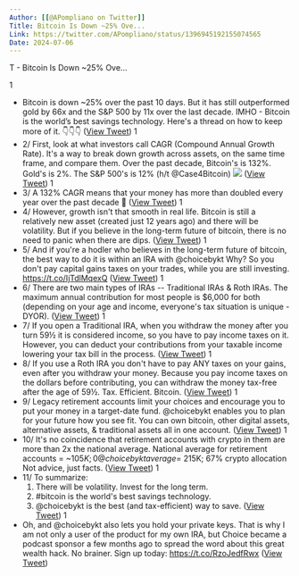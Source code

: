 ```yaml
---
Author: [[@APompliano on Twitter]]
Title: Bitcoin Is Down ~25% Ove...
Link: https://twitter.com/APompliano/status/1396945192155074565
Date: 2024-07-06
---
```

T - Bitcoin Is Down ~25% Ove...

1
- Bitcoin is down ~25% over the past 10 days.
  But it has still outperformed gold by 66x and the S&P 500 by 11x over the last decade.
  IMHO - Bitcoin is the world’s best savings technology. 
  Here's a thread on how to keep more of it. 👇👇👇 ([View Tweet](https://twitter.com/APompliano/status/1396945192155074565))
1
- 2/ First, look at what investors call CAGR (Compound Annual Growth Rate). It's a way to break down growth across assets, on the same time frame, and compare them.
  Over the past decade, Bitcoin's is 132%.
  Gold's is 2%. The S&P 500's is 12% (h/t @Case4Bitcoin) 
  ![](https://pbs.twimg.com/media/E2Lwka7WUAoJtZG.jpg) ([View Tweet](https://twitter.com/APompliano/status/1396945196244418578))
1
- 3/ A 132% CAGR means that your money has more than doubled every year over the past decade 🤯 ([View Tweet](https://twitter.com/APompliano/status/1396945198136139777))
1
- 4/ However, growth isn't that smooth in real life. Bitcoin is still a relatively new asset (created just 12 years ago) and there will be volatility.
  But if you believe in the long-term future of bitcoin, there is no need to panic when there are dips. ([View Tweet](https://twitter.com/APompliano/status/1396945204242956292))
1
- 5/ And if you're a hodler who believes in the long-term future of bitcoin, the best way to do it is within an IRA with @choicebykt
  Why? So you don't pay capital gains taxes on your trades, while you are still investing.
  https://t.co/IjTdlMqexQ ([View Tweet](https://twitter.com/APompliano/status/1396945206604410903))
1
- 6/ There are two main types of IRAs -- Traditional IRAs & Roth IRAs.
  The maximum annual contribution for most people is $6,000 for both (depending on your age and income, everyone's tax situation is unique - DYOR). ([View Tweet](https://twitter.com/APompliano/status/1396945209263640580))
1
- 7/ If you open a Traditional IRA, when you withdraw the money after you turn 59½ it is considered income, so you have to pay income taxes on it. 
  However, you can deduct your contributions from your taxable income lowering your tax bill in the process. ([View Tweet](https://twitter.com/APompliano/status/1396945211029442566))
1
- 8/ If you use a Roth IRA you don't have to pay ANY taxes on your gains, even after you withdraw your money. 
  Because you pay income taxes on the dollars before contributing, you can withdraw the money tax-free after the age of 59½.
  Tax. Efficient. Bitcoin. ([View Tweet](https://twitter.com/APompliano/status/1396945212858146822))
1
- 9/ Legacy retirement accounts limit your choices and encourage you to put your money in a target-date fund.
  @choicebykt enables you to plan for your future how you see fit. 
  You can own bitcoin, other digital assets, alternative assets, & traditional assets all in one account. ([View Tweet](https://twitter.com/APompliano/status/1396945214498037761))
1
- 10/ It's no coincidence that retirement accounts with crypto in them are more than 2x the national average.
  National average for retirement accounts = ~$105K; 0% crypto allocation
  @choicebykt average = ~$215K; 67% crypto allocation
  Not advice, just facts. ([View Tweet](https://twitter.com/APompliano/status/1396945216184143872))
1
- 11/ To summarize:
  1) There will be volatility. Invest for the long term.
  2) #bitcoin is the world's best savings technology.
  3) @choicebykt is the best (and tax-efficient) way to save. ([View Tweet](https://twitter.com/APompliano/status/1396945217656328192))
1
- Oh, and @choicebykt also lets you hold your private keys.
  That is why I am not only a user of the product for my own IRA, but Choice became a podcast sponsor a few months ago to spread the word about this great wealth hack.
  No brainer. Sign up today:
  https://t.co/RzoJedfRwx ([View Tweet](https://twitter.com/APompliano/status/1396945219317288964))
